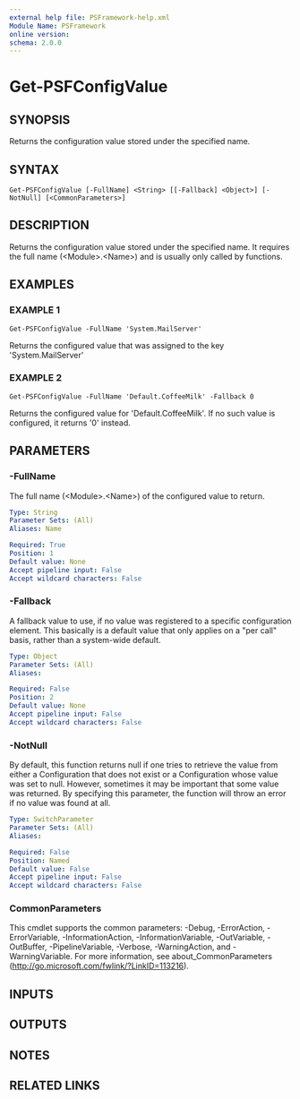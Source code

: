 ```yaml
---
external help file: PSFramework-help.xml
Module Name: PSFramework
online version:
schema: 2.0.0
---
```


# Get-PSFConfigValue

## SYNOPSIS
Returns the configuration value stored under the specified name.

## SYNTAX

```
Get-PSFConfigValue [-FullName] <String> [[-Fallback] <Object>] [-NotNull] [<CommonParameters>]
```

## DESCRIPTION
Returns the configuration value stored under the specified name.
It requires the full name (\<Module\>.\<Name\>) and is usually only called by functions.

## EXAMPLES

### EXAMPLE 1
```
Get-PSFConfigValue -FullName 'System.MailServer'
```

Returns the configured value that was assigned to the key 'System.MailServer'

### EXAMPLE 2
```
Get-PSFConfigValue -FullName 'Default.CoffeeMilk' -Fallback 0
```

Returns the configured value for 'Default.CoffeeMilk'.
If no such value is configured, it returns '0' instead.

## PARAMETERS

### -FullName
The full name (\<Module\>.\<Name\>) of the configured value to return.

```yaml
Type: String
Parameter Sets: (All)
Aliases: Name

Required: True
Position: 1
Default value: None
Accept pipeline input: False
Accept wildcard characters: False
```

### -Fallback
A fallback value to use, if no value was registered to a specific configuration element.
This basically is a default value that only applies on a "per call" basis, rather than a system-wide default.

```yaml
Type: Object
Parameter Sets: (All)
Aliases:

Required: False
Position: 2
Default value: None
Accept pipeline input: False
Accept wildcard characters: False
```

### -NotNull
By default, this function returns null if one tries to retrieve the value from either a Configuration that does not exist or a Configuration whose value was set to null.
However, sometimes it may be important that some value was returned.
By specifying this parameter, the function will throw an error if no value was found at all.

```yaml
Type: SwitchParameter
Parameter Sets: (All)
Aliases:

Required: False
Position: Named
Default value: False
Accept pipeline input: False
Accept wildcard characters: False
```

### CommonParameters
This cmdlet supports the common parameters: -Debug, -ErrorAction, -ErrorVariable, -InformationAction, -InformationVariable, -OutVariable, -OutBuffer, -PipelineVariable, -Verbose, -WarningAction, and -WarningVariable. For more information, see about_CommonParameters (http://go.microsoft.com/fwlink/?LinkID=113216).

## INPUTS

## OUTPUTS

## NOTES

## RELATED LINKS
